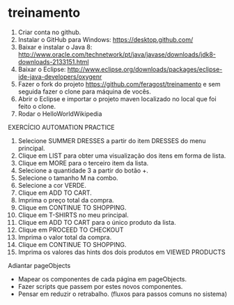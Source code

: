 # treinamento

1. Criar conta no github.
2. Instalar o GitHub para Windows: https://desktop.github.com/
3. Baixar e instalar o Java 8: http://www.oracle.com/technetwork/pt/java/javase/downloads/jdk8-downloads-2133151.html
4. Baixar o Eclipse: http://www.eclipse.org/downloads/packages/eclipse-ide-java-developers/oxygenr
5. Fazer o fork do projeto https://github.com/feragost/treinamento e sem seguida fazer o clone para máquina de vocês.
6. Abrir o Eclipse e importar o projeto maven localizado no local que foi feito o clone.
7. Rodar o HelloWorldWikipedia

EXERCÍCIO AUTOMATION PRACTICE
1. Selecione SUMMER DRESSES a partir do item DRESSES do menu principal.
2. Clique em LIST para obter uma visualização dos itens em forma de lista.
3. Clique em MORE para o terceiro item da lista.
4. Selecione a quantidade 3 a partir do botão +.
5. Selecione o tamanho M na combo.
6. Selecione a cor VERDE.
7. Clique em ADD TO CART.
8. Imprima o preço total da compra.
9. Clique em CONTINUE TO SHOPPING.
10. Clique em T-SHIRTS no meu principal.
11. Clique em ADD TO CART para o único produto da lista.
12. Clique em PROCEED TO CHECKOUT
13. Imprima o valor total da compra.
14. Clique em CONTINUE TO SHOPPING.
15. Imprima os valores das hints dos dois produtos em VIEWED PRODUCTS

Adiantar pageObjects
 - Mapear os componentes de cada página em pageObjects.
 - Fazer scripts que passem por estes novos componentes.
 - Pensar em reduzir o retrabalho. (fluxos para passos comuns no sistema)
